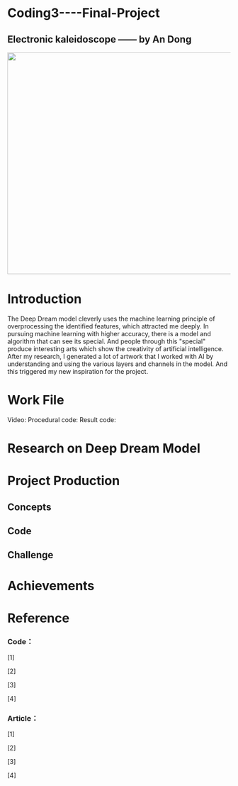 # Coding3----Final-Project
## Electronic kaleidoscope —— by An Dong

<div align=center>
<img src="https://github.com/AnnDkk/Coding3----Final-Project/blob/main/C3image/%E5%9B%BE%E5%B1%82%201.png" width="800" height="500">
</div>

# Introduction
The Deep Dream model cleverly uses the machine learning principle of overprocessing the identified features, which attracted me deeply. In pursuing machine learning with higher accuracy, there is a model and algorithm that can see its special. And people through this "special" produce interesting arts which show the creativity of artificial intelligence. After my research, I generated a lot of artwork that I worked with AI by understanding and using the various layers and channels in the model. And this triggered my new inspiration for the project.

# Work File
Video: 
Procedural code: 
Result code: 


# Research on Deep Dream Model





# Project Production

## Concepts

 

## Code



## Challenge




# Achievements



# Reference
### Code：
[1]
</div>

[2]
</div>

[3]
</div>

[4]

### Article：
[1]
</div>

[2]
</div>

[3]
</div>

[4]











